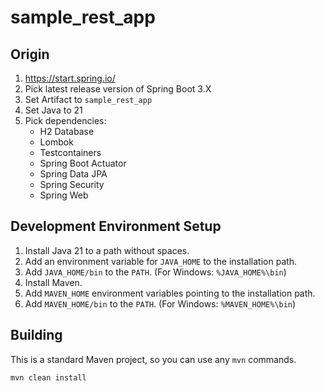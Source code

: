 # sample_rest_app

## Origin

1. https://start.spring.io/
2. Pick latest release version of Spring Boot 3.X
3. Set Artifact to `sample_rest_app`
4. Set Java to 21
5. Pick dependencies:
    - H2 Database
    - Lombok
    - Testcontainers
    - Spring Boot Actuator
    - Spring Data JPA
    - Spring Security
    - Spring Web

## Development Environment Setup

1. Install Java 21 to a path without spaces.
2. Add an environment variable for `JAVA_HOME` to the installation path.
3. Add `JAVA_HOME/bin` to the `PATH`. (For Windows: `%JAVA_HOME%\bin`)
4. Install Maven.
5. Add `MAVEN_HOME` environment variables pointing to the installation path.
6. Add `MAVEN_HOME/bin` to the `PATH`. (For Windows: `%MAVEN_HOME%\bin`)

## Building

This is a standard Maven project, so you can use any `mvn` commands.

```bash
mvn clean install
```
